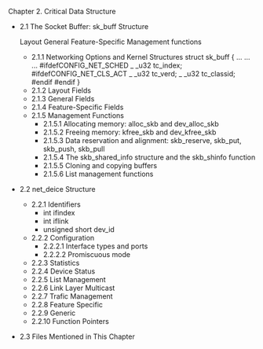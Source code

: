 Chapter 2. Critical Data Structure

- 2.1 The Socket Buffer: sk_buff Structure

  Layout
  General
  Feature-Specific
  Management functions​​​
  ​

  - 2.1.1 Networking Options and Kernel Structures
    struct sk_buff {
    ... ... ...
    \#ifdefCONFIG_NET_SCHED
    _ _u32 tc_index;
    \#ifdefCONFIG_NET_CLS_ACT
    _ _u32 tc_verd;
    _ _u32 tc_classid;
    \#endif
    \#endif
    }
    ​
  - 2.1.2 Layout Fields
  - 2.1.3 General Fields
  - 2.1.4 Feature-Specific Fields
  - 2.1.5 Management Functions
    - 2.1.5.1 Allocating memory: alloc_skb and dev_alloc_skb
    - 2.1.5.2 Freeing memory: kfree_skb and dev_kfree_skb
    - 2.1.5.3 Data reservation and alignment: skb_reserve, skb_put, skb_push, skb_pull
    - 2.1.5.4 The skb_shared_info structure and the skb_shinfo function
    - 2.1.5.5 Cloning and copying buffers
    - 2.1.5.6 List management functions

- 2.2 net_deice Structure

  - 2.2.1 Identifiers
    - int ifindex
    - int iflink
    - unsigned short dev_id
  - 2.2.2 Configuration
    - 2.2.2.1 Interface types and ports
    - 2.2.2.2 Promiscuous mode
  - 2.2.3 Statistics
  - 2.2.4 Device Status
  - 2.2.5 List Management
  - 2.2.6 Link Layer Multicast
  - 2.2.7 Trafic Management
  - 2.2.8 Feature Specific
  - 2.2.9 Generic
  - 2.2.10 Function Pointers

- 2.3 Files Mentioned in This Chapter